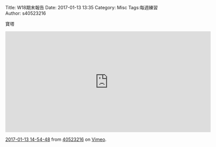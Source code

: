 Title: W18期末報告
Date: 2017-01-13 13:35
Category: Misc
Tags:每週練習
Author: s40523216


寶塔


<!-- PELICAN_END_SUMMARY -->
<iframe src="https://player.vimeo.com/video/199281359" width="640" height="315" frameborder="0" webkitallowfullscreen mozallowfullscreen allowfullscreen></iframe>
<p><a href="https://vimeo.com/199281359">2017-01-13 14-54-48</a> from <a href="https://vimeo.com/user61471078">40523216</a> on <a href="https://vimeo.com">Vimeo</a>.</p>

<!-- 導入 Brython 標準程式庫 -->

<script type="text/javascript" 
    src="https://cdn.rawgit.com/brython-dev/brython/master/www/src/brython_dist.js">
</script>

<!-- 啟動 Brython -->

<script>
window.onload=function(){
brython(1);
}
</script>

<!-- 以下實際利用  Brython 畫兩條直線 -->

<canvas id="japanflag1" width="600" height="600"></canvas>

<script type="text/python3">
from browser import document as doc
import math
# 準備繪圖畫布
canvas = doc["japanflag1"]
ctx = canvas.getContext("2d")


ctx.beginPath()
ctx.fillStyle = 'black'
ctx.strokeStyle = "black"
ctx.arc(100, 100, 9, 0, 2*math.pi, False)
ctx.fill()
ctx.stroke()
ctx.closePath()

'''
ctx.beginPath()
ctx.fillStyle = 'black'
ctx.font = "16px Arial"
ctx.fillText("2", 105, 95)
ctx.fill()
ctx.stroke()
ctx.closePath()
'''


# 以下可以利用 ctx 物件進行畫圖
# 先畫一條直線
ctx.beginPath()
# 設定線的寬度為 1 個單位
ctx.lineWidth = 1

ctx.moveTo(100, 100)###開始畫
ctx.lineTo(150, 150)

ctx.moveTo(150, 150)
ctx.lineTo(100, 140)

ctx.moveTo(150, 150)
ctx.lineTo(145, 155)

ctx.moveTo(145, 155)
ctx.lineTo(100, 145)

ctx.moveTo(145, 155)
ctx.lineTo(145, 180)

ctx.moveTo(145, 180)
ctx.lineTo(100, 175)


ctx.moveTo(145, 180)
ctx.lineTo(160, 185)



ctx.moveTo(160, 185)
ctx.lineTo(100, 180)

ctx.moveTo(160, 185)
ctx.lineTo(155, 190)

ctx.moveTo(155, 190)
ctx.lineTo(100, 185)

ctx.moveTo(155, 190)
ctx.lineTo(155, 215)

ctx.moveTo(155, 215)
ctx.lineTo(100, 210)

ctx.moveTo(100, 215)
ctx.lineTo(170, 220)

ctx.moveTo(170, 220)
ctx.lineTo(155, 215)

ctx.moveTo(170, 220)
ctx.lineTo(165, 225)

ctx.moveTo(165, 225)
ctx.lineTo(100, 220)

ctx.moveTo(165, 225)
ctx.lineTo(165, 250)

ctx.moveTo(165, 250)
ctx.lineTo(100, 245)

ctx.moveTo(180, 255)
ctx.lineTo(165, 250)

ctx.moveTo(180, 255)
ctx.lineTo(175, 260)

ctx.moveTo(180, 255)
ctx.lineTo(100, 250)

ctx.moveTo(175, 260)
ctx.lineTo(100, 255)


ctx.moveTo(175, 260)
ctx.lineTo(175, 330)

ctx.moveTo(175, 330)
ctx.lineTo(100, 330)

########

ctx.moveTo(100, 100)
ctx.lineTo(50, 150)

ctx.moveTo(50, 150)
ctx.lineTo(100, 140)

ctx.moveTo(55, 150)
ctx.lineTo(55, 155)

ctx.moveTo(55, 155)
ctx.lineTo(100, 145)

ctx.moveTo(55, 155)
ctx.lineTo(55, 180)

ctx.moveTo(55, 180)
ctx.lineTo(100, 175)


ctx.moveTo(55, 180)
ctx.lineTo(40, 185)



ctx.moveTo(40, 185)
ctx.lineTo(100, 180)

ctx.moveTo(40, 185)
ctx.lineTo(45, 190)

ctx.moveTo(45, 190)
ctx.lineTo(100, 185)

ctx.moveTo(45, 190)
ctx.lineTo(45, 215)

ctx.moveTo(45, 215)
ctx.lineTo(100, 210)

ctx.moveTo(100, 215)
ctx.lineTo(30, 220)

ctx.moveTo(30, 220)
ctx.lineTo(45, 215)

ctx.moveTo(30, 220)
ctx.lineTo(35, 225)

ctx.moveTo(35, 225)
ctx.lineTo(100, 220)

ctx.moveTo(35, 225)
ctx.lineTo(35, 250)

ctx.moveTo(35, 250)
ctx.lineTo(100, 245)

ctx.moveTo(20, 255)
ctx.lineTo(45, 250)

ctx.moveTo(20, 255)
ctx.lineTo(25, 260)

ctx.moveTo(20, 255)
ctx.lineTo(100, 250)

ctx.moveTo(25, 260)
ctx.lineTo(100, 255)


ctx.moveTo(25, 260)
ctx.lineTo(25, 330)

ctx.moveTo(25, 330)
ctx.lineTo(100, 330)

      
      
ctx.moveTo(100, 100)
ctx.lineTo(100, 330)      

      


# 設定顏色為藍色, 也可以使用 "rgb(0, 0, 255)" 字串設定顏色值
ctx.strokeStyle = "blue"
# 實際執行畫線
ctx.stroke()
ctx.closePath()
</script>
